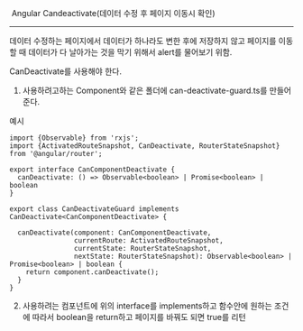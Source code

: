 ​					Angular Candeactivate(데이터 수정 후 페이지 이동시 확인)

------

데이터 수정하는 페이지에서 데이터가 하나라도 변한 후에 저장하지 않고 페이지를 이동할 때 데이터가 다 날아가는 것을 막기 위해서 alert를 물어보기 위함.

CanDeactivate를 사용해야 한다.

1. 사용하려고하는 Component와 같은 폴더에 can-deactivate-guard.ts를 만들어준다. 

예시

```
import {Observable} from 'rxjs';
import {ActivatedRouteSnapshot, CanDeactivate, RouterStateSnapshot} from '@angular/router';

export interface CanComponentDeactivate {
  canDeactivate: () => Observable<boolean> | Promise<boolean> | boolean
}

export class CanDeactivateGuard implements CanDeactivate<CanComponentDeactivate> {

  canDeactivate(component: CanComponentDeactivate,
                currentRoute: ActivatedRouteSnapshot,
                currentState: RouterStateSnapshot,
                nextState: RouterStateSnapshot): Observable<boolean> | Promise<boolean> | boolean {
    return component.canDeactivate();
  }
}

```

2. 사용하려는 컴포넌트에 위의 interface를 implements하고 함수안에 원하는 조건에 따라서 boolean을 return하고 페이지를 바꿔도 되면 true를 리턴